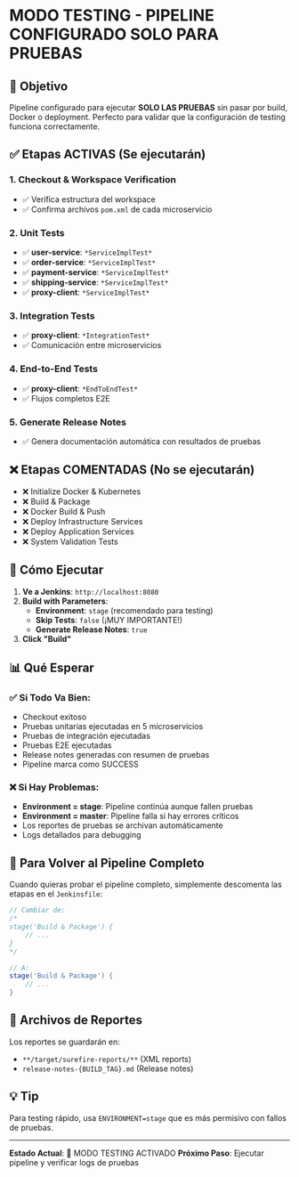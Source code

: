 # MODO TESTING - PIPELINE CONFIGURADO SOLO PARA PRUEBAS

## 🎯 Objetivo
Pipeline configurado para ejecutar **SOLO LAS PRUEBAS** sin pasar por build, Docker o deployment. Perfecto para validar que la configuración de testing funciona correctamente.

## ✅ Etapas ACTIVAS (Se ejecutarán)

### 1. Checkout & Workspace Verification
- ✅ Verifica estructura del workspace
- ✅ Confirma archivos `pom.xml` de cada microservicio

### 2. Unit Tests
- ✅ **user-service**: `*ServiceImplTest*`
- ✅ **order-service**: `*ServiceImplTest*`
- ✅ **payment-service**: `*ServiceImplTest*`
- ✅ **shipping-service**: `*ServiceImplTest*`
- ✅ **proxy-client**: `*ServiceImplTest*`

### 3. Integration Tests
- ✅ **proxy-client**: `*IntegrationTest*`
- ✅ Comunicación entre microservicios

### 4. End-to-End Tests
- ✅ **proxy-client**: `*EndToEndTest*`
- ✅ Flujos completos E2E

### 5. Generate Release Notes
- ✅ Genera documentación automática con resultados de pruebas

## ❌ Etapas COMENTADAS (No se ejecutarán)

- ❌ Initialize Docker & Kubernetes
- ❌ Build & Package
- ❌ Docker Build & Push
- ❌ Deploy Infrastructure Services
- ❌ Deploy Application Services
- ❌ System Validation Tests

## 🚀 Cómo Ejecutar

1. **Ve a Jenkins**: `http://localhost:8080`
2. **Build with Parameters**:
   - **Environment**: `stage` (recomendado para testing)
   - **Skip Tests**: `false` (¡MUY IMPORTANTE!)
   - **Generate Release Notes**: `true`
3. **Click "Build"**

## 📊 Qué Esperar

### ✅ Si Todo Va Bien:
- Checkout exitoso
- Pruebas unitarias ejecutadas en 5 microservicios
- Pruebas de integración ejecutadas
- Pruebas E2E ejecutadas
- Release notes generadas con resumen de pruebas
- Pipeline marca como SUCCESS

### ❌ Si Hay Problemas:
- **Environment = stage**: Pipeline continúa aunque fallen pruebas
- **Environment = master**: Pipeline falla si hay errores críticos
- Los reportes de pruebas se archivan automáticamente
- Logs detallados para debugging

## 🔧 Para Volver al Pipeline Completo

Cuando quieras probar el pipeline completo, simplemente descomenta las etapas en el `Jenkinsfile`:

```groovy
// Cambiar de:
/*
stage('Build & Package') {
    // ...
}
*/

// A:
stage('Build & Package') {
    // ...
}
```

## 📁 Archivos de Reportes

Los reportes se guardarán en:
- `**/target/surefire-reports/**` (XML reports)
- `release-notes-{BUILD_TAG}.md` (Release notes)

## 💡 Tip

Para testing rápido, usa `ENVIRONMENT=stage` que es más permisivo con fallos de pruebas.

---
**Estado Actual**: 🧪 MODO TESTING ACTIVADO
**Próximo Paso**: Ejecutar pipeline y verificar logs de pruebas
